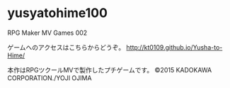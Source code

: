 # yusyatohime100
RPG Maker MV Games 002

ゲームへのアクセスはこちらからどうぞ。
http://kt0109.github.io/Yusha-to-Hime/

本作はRPGツクールMVで製作したプチゲームです。
©2015 KADOKAWA CORPORATION./YOJI OJIMA

